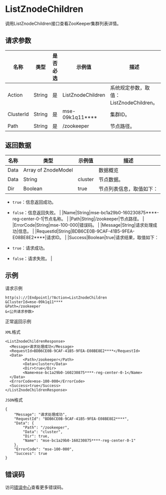 # ListZnodeChildren

调用ListZnodeChildren接口查看ZooKeeper集群列表详情。

## 请求参数

|名称|类型|是否必选|示例值|描述|
|--|--|----|---|--|
|Action|String|是|ListZnodeChildren|系统规定参数，取值：ListZnodeChildren。 |
|ClusterId|String|是|mse-09k1q11\*\*\*\*|集群ID。 |
|Path|String|是|/zookeeper|节点路径。 |

## 返回数据

|名称|类型|示例值|描述|
|--|--|---|--|
|Data|Array of ZnodeModel| |数据概览 |
|Data|String|cluster|节点数据。 |
|Dir|Boolean|true|节点列表信息，取值如下：

 -   `true`：信息返回成功。
-   `false`：信息返回失败。 |
|Name|String|mse-bc1a29b0-160230875\*\*\*\*-reg-center-0-1|节点名称。 |
|Path|String|/zookeeper|节点路径。 |
|ErrorCode|String|mse-100-000|错误码。 |
|Message|String|请求处理成功|信息。 |
|RequestId|String|BDB6CE0B-9CAF-41B5-9FEA-E08BE8E2\*\*\*\*|请求ID。 |
|Success|Boolean|true|请求结果，取值如下：

 -   `true`：请求成功。
-   `false`：请求失败。 |

## 示例

请求示例

```
http(s)://[Endpoint]/?Action=ListZnodeChildren
&ClusterId=mse-09k1q11****
&Path=/zookeeper
&<公共请求参数>
```

正常返回示例

`XML`格式

```
<ListZnodeChildrenResponse>
  <Message>请求处理成功</Message>
  <RequestId>BDB6CE0B-9CAF-41B5-9FEA-E08BE8E2****</RequestId>
  <Data>
        <Path>/zookeeper</Path>
        <Data>cluster</Data>
        <Dir>true</Dir>
        <Name>mse-bc1a29b0-160230875****-reg-center-0-1</Name>
  </Data>
  <ErrorCode>mse-100-000</ErrorCode>
  <Success>true</Success>
</ListZnodeChildrenResponse>
```

`JSON`格式

```
{
    "Message": "请求处理成功",
    "RequestId": "BDB6CE0B-9CAF-41B5-9FEA-E08BE8E2****",
    "Data": {
        "Path": "/zookeeper",
        "Data": "cluster",
        "Dir": true,
        "Name": "mse-bc1a29b0-160230875****-reg-center-0-1"
    },
    "ErrorCode": "mse-100-000",
    "Success": true
}
```

## 错误码

访问[错误中心](https://error-center.aliyun.com/status/product/mse)查看更多错误码。

